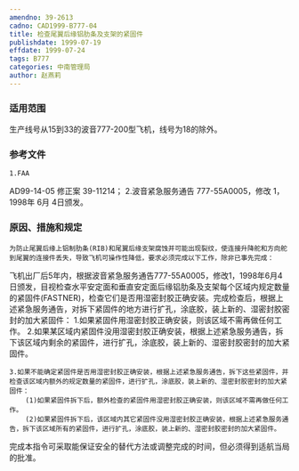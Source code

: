 ```yaml
---
amendno: 39-2613
cadno: CAD1999-B777-04
title: 检查尾翼后缘铝肋条及支架的紧固件
publishdate: 1999-07-19
effdate: 1999-07-24
tags: B777
categories: 中南管理局
author: 赵燕莉
---
```


### 适用范围 
生产线号从15到33的波音777-200型飞机，线号为18的除外。

<!--more-->
### 参考文件
    1.FAA 
AD99-14-05 修正案 39-11214；
    2.波音紧急服务通告 777-55A0005，修改 1，1998年 6月 4日颁发。

### 原因、措施和规定 
    为防止尾翼后缘上铝制肋条(RIB)和尾翼后缘支架腐蚀并可能出现裂纹，使连接升降舵和方向舵到尾翼的连接件丢失，导致飞机可操作性降低，要求必须完成以下工作，除非已事先完成： 
   飞机出厂后5年内，根据波音紧急服务通告777-55A0005，修改1，1998年6月4日颁发，目视检查水平安定面和垂直安定面后缘铝肋条及支架每个区域内规定数量的紧固件(FASTNER)，检查它们是否用湿密封胶正确安装。完成检查后，根据上述紧急服务通告，对拆下紧固件的地方进行扩孔，涂底胶，装上新的、湿密封胶密封的加大紧固件： 
    1.如果紧固件用湿密封胶正确安装，则该区域不需再做任何工作。
    2.如果某区域内紧固件没用湿密封胶正确安装，根据上述紧急服务通告，拆下该区域内剩余的紧固件，进行扩孔，涂底胶，装上新的、湿密封胶密封的加大紧固件。 
  
    3.如果不能确定紧固件是否用湿密封胶正确安装，根据上述紧急服务通告，拆下这些紧固件，并检查该区域内额外的规定数量的紧固件，进行扩孔，涂底胶，装上新的、湿密封胶密封的加大紧固件： 
        (1)如果紧固件拆下后，额外检查的紧固件用湿密封胶正确安装，则该区域不需再做任何工作。 
        (2)如果紧固件拆下后，该区域内其它紧固件没用湿密封胶正确安装，根据上述紧急服务通告，拆下该区域所有的紧固件，进行扩孔，涂底胶，装上新的、湿密封胶密封的加大紧固件。 

   完成本指令可采取能保证安全的替代方法或调整完成的时间，但必须得到适航当局的批准。
